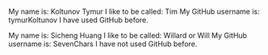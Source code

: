 My name is: Koltunov Tymur
I like to be called: Tim
My GitHub username is: tymurKoltunov
I have used GitHub before.

My name is: Sicheng Huang
I like to be called: Willard or Will
My GitHub username is: SevenChars
I have not used GitHub before.

